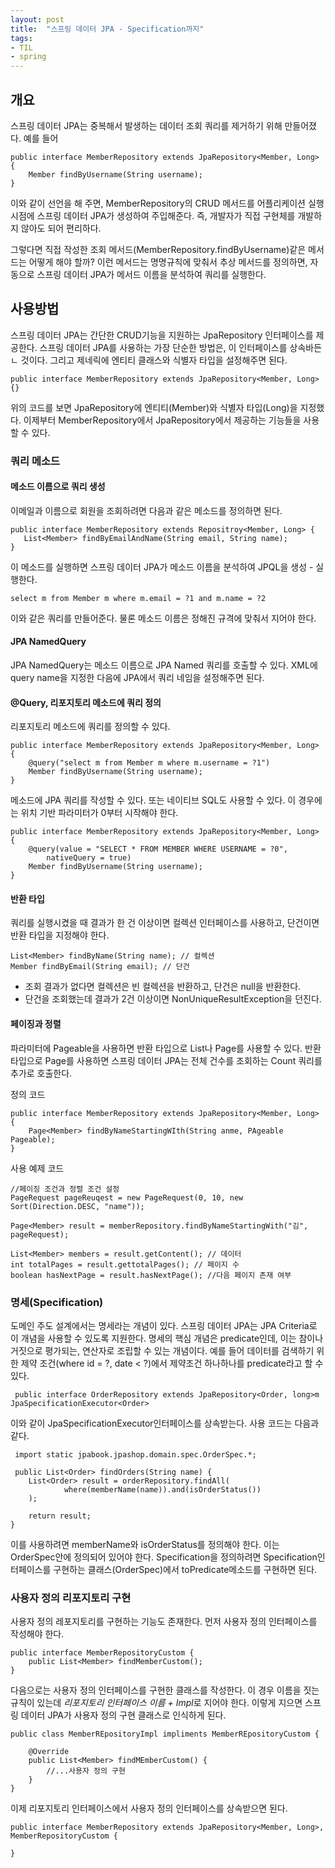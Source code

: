 ```yaml
---
layout: post
title:  "스프링 데이터 JPA - Specification까지"
tags: 
- TIL
- spring
---
```


## 개요
스프링 데이터 JPA는 중복해서 발생하는 데이터 조회 쿼리를 제거하기 위해 만들어졌다. 예를 들어

```
public interface MemberRepository extends JpaRepository<Member, Long> {
	Member findByUsername(String username);
}
```
이와 같이 선언을 해 주면, MemberRepository의 CRUD 메서드를 어플리케이션 실행 시점에 스프링 데이터 JPA가 생성하여 주입해준다. 즉, 개발자가 직접 구현체를 개발하지 않아도 되어 편리하다.

그렇다면 직접 작성한 조회 메서드(MemberRepository.findByUsername)같은 메서드는 어떻게 해야 할까? 이런 메서드는 명명규칙에 맞춰서 추상 메서드를 정의하면, 자동으로 스프링 데이터 JPA가 메서드 이름을 분석하여 쿼리를 실행한다.

## 사용방법
 스프링 데이터 JPA는 간단한 CRUD기능을 지원하는 JpaRepository 인터페이스를 제공한다. 스프링 데이터 JPA를 사용하는 가장 단순한 방법은, 이 인터페이스를 상속바든ㄴ 것이다. 그리고 제네릭에 엔티티 클래스와 식별자 타입을 설정해주면 된다.
 
 
```
public interface MemberRepository extends JpaRepository<Member, Long> {}
```

위의 코드를 보면 JpaRepository에 엔티티(Member)와 식별자 타입(Long)을 지정했다. 이제부터 MemberRepository에서 JpaRepository에서 제공하는 기능들을 사용할 수 있다.

### 쿼리 메소드

#### 메소드 이름으로 쿼리 생성
 이메일과 이름으로 회원을 조회하려면 다음과 같은 메소드를 정의하면 된다.
 
 ```
 public interface MemberRepository extends Repositroy<Member, Long> {
 	List<Member> findByEmailAndName(String email, String name);
 }
 ```
 이 메소드를 실행하면 스프링 데이터 JPA가 메소드 이름을 분석하여 JPQL을 생성 - 실행한다.
 
 ```
 select m from Member m where m.email = ?1 and m.name = ?2
 ```
 이와 같은 쿼리를 만들어준다. 물론 메소드 이름은 정해진 규격에 맞춰서 지어야 한다.
 
 
#### JPA NamedQuery
  JPA NamedQuery는 메소드 이름으로 JPA Named 쿼리를 호출할 수 있다. XML에 query name을 지정한 다음에 JPA에서 쿼리 네임을 설정해주면 된다.
  
#### @Query, 리포지토리 메소드에 쿼리 정의
리포지토리 메소드에 쿼리를 정의할 수 있다. 

````
public interface MemberRepository extends JpaRepository<Member, Long> {
	@query("select m from Member m where m.username = ?1")
	Member findByUsername(String username);
}
````  
메소드에 JPA 쿼리를 작성할 수 있다. 또는 네이티브 SQL도 사용할 수 있다. 이 경우에는 위치 기반 파라미터가 0부터 시작해야 한다.

````
public interface MemberRepository extends JpaRepository<Member, Long> {
	@query(value = "SELECT * FROM MEMBER WHERE USERNAME = ?0",
		nativeQuery = true)
	Member findByUsername(String username);
}
````  

#### 반환 타입
쿼리를 실행시켰을 때 결과가 한 건 이상이면 컬렉션 인터페이스를 사용하고, 단건이면 반환 타입을 지정해야 한다.

```
List<Member> findByName(String name); // 컬렉션
Member findByEmail(String email); // 단건
```

- 조회 결과가 없다면 컬렉션은 빈 컬렉션을 반환하고, 단건은 null을 반환한다.
- 단건을 조회했는데 결과가 2건 이상이면 NonUniqueResultException을 던진다.

#### 페이징과 정렬
파라미터에 Pageable을 사용하면 반환 타입으로 List나 Page를 사용할 수 있다. 반환 타입으로 Page를 사용하면 스프링 데이터 JPA는 전체 건수를 조회하는 Count 쿼리를 추가로 호출한다.

정의 코드

```
public interface MemberRepository extends JpaRepository<Member, Long> {
	Page<Member> findByNameStartingWIth(String anme, PAgeable Pageable);
}
```

사용 예제 코드

```
//페이징 조건과 정렬 조건 설정
PageRequest pageReuqest = new PageRequest(0, 10, new Sort(Direction.DESC, "name"));

Page<Member> result = memberRepository.findByNameStartingWith("김", pageRequest);

List<Member> members = result.getContent(); // 데이터
int totalPages = result.gettotalPages(); // 페이지 수
boolean hasNextPage = result.hasNextPage(); //다음 페이지 존재 여부
```
### 명세(Specification)
 도메인 주도 설계에서는 명세라는 개념이 있다. 스프링 데이터 JPA는 JPA Criteria로 이 개념을 사용할 수 있도록 지원한다.
명세의 핵심 개념은 predicate인데, 이는 참이나 거짓으로 평가되는, 연산자로 조립할 수 있는 개념이다. 예를 들어 데이터를 검색하기 위한 제약 조건(where id = ?, date < ?)에서 제약조건 하나하나를 predicate라고 할 수 있다.
 
```
 public interface OrderRepository extends JpaRepository<Order, long>m JpaSpecificationExecutor<Order>
```
 이와 같이 JpaSpecificationExecutor인터페이스를 상속받는다. 사용 코드는 다음과 같다.
 
```
 import static jpabook.jpashop.domain.spec.OrderSpec.*;
 
 public List<Order> findOrders(String name) {
 	List<Order> result = orderRepository.findAll(
 			where(memberName(name)).and(isOrderStatus())
	);
	
	return result;
}
```


이를 사용하려면 memberName와 isOrderStatus를 정의해야 한다. 이는 OrderSpec안에 정의되어 있어야 한다. Specification을 정의하려면 Specification인터페이스를 구현하는 클래스(OrderSpec)에서 toPredicate메소드를 구현하면 된다. 

### 사용자 정의 리포지토리 구현
 사용자 정의 레포지토리를 구현하는 기능도 존재한다. 먼저 사용자 정의 인터페이스를 작성해야 한다.

```
public interface MemberRepositoryCustom {
	public List<Member> findMemberCustom();
}
```
다음으로는 사용자 정의 인터페이스를 구현한 클래스를 작성한다. 이 경우 이름을 짓는 규칙이 있는데
*리포지토리 인터페이스 이름 + Impl*로 지어야 한다. 이렇게 지으면 스프링 데이터 JPA가 사용자 정의 구현 클래스로 인식하게 된다.

```
public class MemberREpositoryImpl impliments MemberREpositoryCustom {
	
	@Override
	public List<Member> findMEmberCustom() {
		//...사용자 정의 구현
	}
}
```
이제 리포지토리 인터페이스에서 사용자 정의 인터페이스를 상속받으면 된다.

```
public interface MemberRepository extends JpaRepository<Member, Long>, MemberRepositoryCustom {

}
```

	






